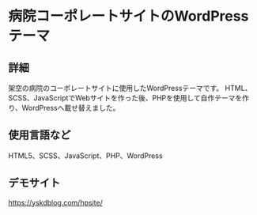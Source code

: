 # 病院コーポレートサイトのWordPressテーマ

## 詳細
架空の病院のコーポレートサイトに使用したWordPressテーマです。
HTML、SCSS、JavaScriptでWebサイトを作った後、PHPを使用して自作テーマを作り、WordPressへ載せ替えました。 

## 使用言語など
HTML5、SCSS、JavaScript、PHP、WordPress 

## デモサイト
https://yskdblog.com/hpsite/